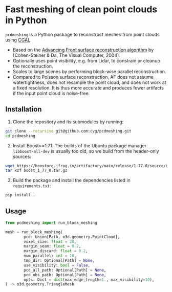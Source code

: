 # Fast meshing of clean point clouds in Python

`pcdmeshing` is a Python package to reconstruct meshes from point clouds using [CGAL](https://github.com/CGAL/cgal).
- Based on the [Advancing Front surface reconstruction algorithm](https://doc.cgal.org/4.11.3/Advancing_front_surface_reconstruction/index.html#Chapter_Advancing_Front_Surface_Reconstruction) by [Cohen-Steiner & Da, The Visual Computer, 2004].
- Optionally uses point visibility, e.g. from Lidar, to constrain or cleanup the reconstruction.
- Scales to large scenes by performing block-wise parallel reconstruction.
- Compared to Poisson surface reconstruction, AF does not assume watertightness, does not resample the point cloud, and does not work at a fixed resolution. It is thus more accurate and produces fewer artifacts if the input point cloud is noise-free.


## Installation

1. Clone the repository and its submodules by running:

```sh
git clone --recursive git@github.com:cvg/pcdmeshing.git
cd pcdmeshing
```

2. Install Boost>=1.71. The builds of the Ubuntu package manager `libboost-all-dev` is usually too old, so we build from the header-only sources:

```sh
wget https://boostorg.jfrog.io/artifactory/main/release/1.77.0/source/boost_1_77_0.tar.gz
tar xzf boost_1_77_0.tar.gz
```

3. Build the package and install the dependencies listed in `requirements.txt`:

```sh
pip install .
```

## Usage

```python
from pcdmeshing import run_block_meshing

mesh = run_block_meshing(
        pcd: Union[Path, o3d.geometry.PointCloud],
        voxel_size: float = 20,
        margin_seam: float = 0.2,
        margin_discard: float = 0.2,
        num_parallel: int = 10,
        tmp_dir: Optional[Path] = None,
        use_visibility: bool = False,
        pcd_all_path: Optional[Path] = None,
        pcd_obs_path: Optional[Path] = None,
        opts: Dict = dict(max_edge_length=1., max_visibility=10),
) -> o3d.geometry.TriangleMesh
```
